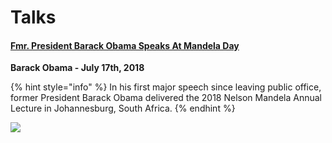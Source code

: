 # Talks

#### [Fmr. President Barack Obama Speaks At Mandela Day](http://www.youtube.com/watch?v=XkHjrKDrhjg)
**Barack Obama - July 17th, 2018**

{% hint style="info" %}
In his first major speech since leaving public office, former President Barack Obama delivered the 2018 Nelson Mandela Annual Lecture in Johannesburg, South Africa.
{% endhint %}

[![](http://img.youtube.com/vi/XkHjrKDrhjg/0.jpg)](http://www.youtube.com/watch?v=XkHjrKDrhjg)

